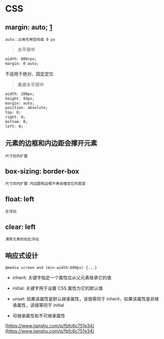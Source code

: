 # CSS

## margin: auto; [1]

`auto：占用可用空间或 0 px`

> 水平居中

```css
width: 600rpx;
margin: 0 auto;
```

不适用于绝对、固定定位

> 垂直水平居中

```css
width: 280px;
height: 93px;
margin: auto;
position: absolute;
top: 0;
right: 0;
bottom: 0;
left: 0;
```

## 元素的边框和内边距会撑开元素

`尺寸向外扩展`

## box-sizing: border-box

`尺寸向内扩展 内边距和边框不再会增加它的宽度`

## float: left

`左浮动`

## clear: left

`清除元素的向左浮动`

## 响应式设计

`@media screen and (min-width:600px) {...}`

[1]: ./isset/margin：auto属性的用法详解.png

- inherit: 关键字指定一个属性应从父元素继承它的值
- initial: 关键字用于设置 CSS 属性为它的默认值
- unset: 如果该属性是默认继承属性，该值等同于 inherit，如果该属性是非继承属性，该值等同于 initial

- 可继承属性和不可继承属性

[https://www.jianshu.com/p/fbfc6c751e34](https://www.jianshu.com/p/fbfc6c751e34)
